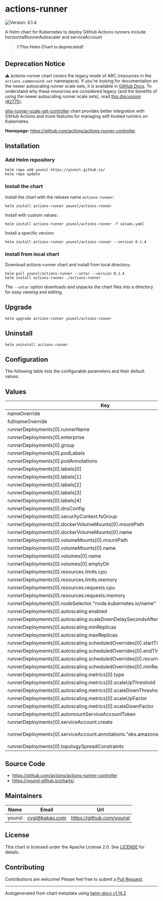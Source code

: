 # actions-runner

![Version: 0.1.4](https://img.shields.io/badge/Version-0.1.4-informational?style=flat-square)

A Helm chart for Kubernetes to deploy GitHub Actions runners include horizontalRunnerAutoscaler and serviceAccount

> **:exclamation: This Helm Chart is deprecated!**

## Deprecation Notice

⚠️ actions-runner chart covers the legacy mode of ARC (resources in the `actions.summerwind.net` namespace). If you're looking for documentation on the newer autoscaling runner scale sets, it is available in [GitHub Docs](https://docs.github.com/en/actions/hosting-your-own-runners/managing-self-hosted-runners-with-actions-runner-controller/quickstart-for-actions-runner-controller). To understand why these resources are considered legacy (and the benefits of using the newer autoscaling runner scale sets), read [this discussion (#2775)](https://github.com/actions/actions-runner-controller/discussions/2775).

[gha-runner-scale-set-controller](https://github.com/actions/actions-runner-controller/tree/master/charts) chart provides better integration with GitHub Actions and more features for managing self-hosted runners on Kubernetes.

**Homepage:** <https://github.com/actions/actions-runner-controller>

## Installation

### Add Helm repository

```console
helm repo add younsl https://younsl.github.io/
helm repo update
```

### Install the chart

Install the chart with the release name `actions-runner`:

```console
helm install actions-runner younsl/actions-runner
```

Install with custom values:

```console
helm install actions-runner younsl/actions-runner -f values.yaml
```

Install a specific version:

```console
helm install actions-runner younsl/actions-runner --version 0.1.4
```

### Install from local chart

Download actions-runner chart and install from local directory:

```console
helm pull younsl/actions-runner --untar --version 0.1.4
helm install actions-runner ./actions-runner
```

The `--untar` option downloads and unpacks the chart files into a directory for easy viewing and editing.

## Upgrade

```console
helm upgrade actions-runner younsl/actions-runner
```

## Uninstall

```console
helm uninstall actions-runner
```

## Configuration

The following table lists the configurable parameters and their default values.

## Values

| Key | Type | Default | Description |
|-----|------|---------|-------------|
| nameOverride | string | `nil` |  |
| fullnameOverride | string | `nil` |  |
| runnerDeployments[0].runnerName | string | `"doge-basic-runner"` |  |
| runnerDeployments[0].enterprise | string | `"doge-company"` |  |
| runnerDeployments[0].group | string | `""` |  |
| runnerDeployments[0].podLabels | object | `{}` |  |
| runnerDeployments[0].podAnnotations | object | `{}` |  |
| runnerDeployments[0].labels[0] | string | `"DOGE-EKS-CLUSTER"` |  |
| runnerDeployments[0].labels[1] | string | `"m6i.xlarge"` |  |
| runnerDeployments[0].labels[2] | string | `"ubuntu-22.04"` |  |
| runnerDeployments[0].labels[3] | string | `"v2.311.0"` |  |
| runnerDeployments[0].labels[4] | string | `"build"` |  |
| runnerDeployments[0].dnsConfig | object | `{}` |  |
| runnerDeployments[0].securityContext.fsGroup | int | `1001` |  |
| runnerDeployments[0].dockerVolumeMounts[0].mountPath | string | `"/tmp"` |  |
| runnerDeployments[0].dockerVolumeMounts[0].name | string | `"tmp"` |  |
| runnerDeployments[0].volumeMounts[0].mountPath | string | `"/tmp"` |  |
| runnerDeployments[0].volumeMounts[0].name | string | `"tmp"` |  |
| runnerDeployments[0].volumes[0].name | string | `"tmp"` |  |
| runnerDeployments[0].volumes[0].emptyDir | object | `{}` |  |
| runnerDeployments[0].resources.limits.cpu | string | `"1.5"` |  |
| runnerDeployments[0].resources.limits.memory | string | `"6Gi"` |  |
| runnerDeployments[0].resources.requests.cpu | string | `"0.5"` |  |
| runnerDeployments[0].resources.requests.memory | string | `"1Gi"` |  |
| runnerDeployments[0].nodeSelector."node.kubernetes.io/name" | string | `"basic"` |  |
| runnerDeployments[0].autoscaling.enabled | bool | `true` |  |
| runnerDeployments[0].autoscaling.scaleDownDelaySecondsAfterScaleOut | int | `300` |  |
| runnerDeployments[0].autoscaling.minReplicas | int | `2` |  |
| runnerDeployments[0].autoscaling.maxReplicas | int | `16` |  |
| runnerDeployments[0].autoscaling.scheduledOverrides[0].startTime | string | `"2023-07-15T00:00:00+09:00"` |  |
| runnerDeployments[0].autoscaling.scheduledOverrides[0].endTime | string | `"2023-07-17T00:00:00+09:00"` |  |
| runnerDeployments[0].autoscaling.scheduledOverrides[0].recurrenceRule.frequency | string | `"Weekly"` |  |
| runnerDeployments[0].autoscaling.scheduledOverrides[0].minReplicas | int | `1` |  |
| runnerDeployments[0].autoscaling.metrics[0].type | string | `"PercentageRunnersBusy"` |  |
| runnerDeployments[0].autoscaling.metrics[0].scaleUpThreshold | string | `"0.75"` |  |
| runnerDeployments[0].autoscaling.metrics[0].scaleDownThreshold | string | `"0.25"` |  |
| runnerDeployments[0].autoscaling.metrics[0].scaleUpFactor | string | `"2"` |  |
| runnerDeployments[0].autoscaling.metrics[0].scaleDownFactor | string | `"0.5"` |  |
| runnerDeployments[0].automountServiceAccountToken | bool | `true` |  |
| runnerDeployments[0].serviceAccount.create | bool | `true` |  |
| runnerDeployments[0].serviceAccount.annotations."eks.amazonaws.com/role-arn" | string | `"arn:aws:iam::111122223333:role/doge-eks-cluster-actions-build-runner-s3-access-irsa-role"` |  |
| runnerDeployments[0].topologySpreadConstraints | object | `{}` |  |

## Source Code

* <https://github.com/actions/actions-runner-controller>
* <https://younsl.github.io/charts/>

## Maintainers

| Name | Email | Url |
| ---- | ------ | --- |
| younsl | <cysl@kakao.com> | <https://github.com/younsl> |

## License

This chart is licensed under the Apache License 2.0. See [LICENSE](https://github.com/younsl/younsl.github.io/blob/main/LICENSE) for details.

## Contributing

Contributions are welcome! Please feel free to submit a [Pull Request](https://github.com/younsl/younsl.github.io/pulls).

----------------------------------------------
Autogenerated from chart metadata using [helm-docs v1.14.2](https://github.com/norwoodj/helm-docs/releases/v1.14.2)
